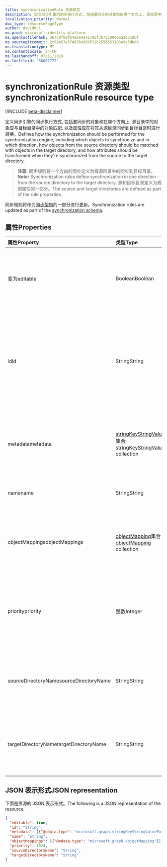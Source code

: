 ```yaml
---
title: synchronizationRule 资源类型
description: 定义同步引擎的同步执行方式, 包括要同步的对象和在哪个方向上, 源目录中的对象应与目标目录中的对象匹配, 以及属性应在将其从源目录同步到目标目录时进行转换。
localization_priority: Normal
doc_type: resourcePageType
author: davidmu1
ms.prod: microsoft-identity-platform
ms.openlocfilehash: 367c0f00fb4abe4a41785f3b73599c06a2b31d6f
ms.sourcegitcommit: 2c62457e57467b8d50f21b255b553106a9a5d8d6
ms.translationtype: MT
ms.contentlocale: zh-CN
ms.lasthandoff: 07/31/2019
ms.locfileid: "36007772"
---
```

# <a name="synchronizationrule-resource-type"></a><span data-ttu-id="3b05b-103">synchronizationRule 资源类型</span><span class="sxs-lookup"><span data-stu-id="3b05b-103">synchronizationRule resource type</span></span>

[!INCLUDE [beta-disclaimer](../../includes/beta-disclaimer.md)]

<span data-ttu-id="3b05b-104">定义同步引擎的同步执行方式, 包括要同步的对象和在哪个方向上, 源目录中的对象应与目标目录中的对象匹配, 以及属性应在将其从源目录同步到目标目录时进行转换。</span><span class="sxs-lookup"><span data-stu-id="3b05b-104">Defines how the synchronization should be performed for the synchronization engine, including which objects to synchronize and in which direction, how objects from the source directory should be matched with objects in the target directory, and how attributes should be transformed when they're synchronized from the source to the target directory.</span></span>

><span data-ttu-id="3b05b-105">**注意:** 同步规则将一个方向的同步定义为将源目录中的同步到目标目录。</span><span class="sxs-lookup"><span data-stu-id="3b05b-105">**Note:** Synchronization rules define synchronization in one direction - from the source directory to the target directory.</span></span> <span data-ttu-id="3b05b-106">源和目标目录定义为规则属性的一部分。</span><span class="sxs-lookup"><span data-stu-id="3b05b-106">The source and target directories are defined as part of the rule properties.</span></span>

<span data-ttu-id="3b05b-107">同步规则将作为[同步架构](synchronization-synchronizationschema.md)的一部分进行更新。</span><span class="sxs-lookup"><span data-stu-id="3b05b-107">Synchronization rules are updated as part of the [synchronization schema](synchronization-synchronizationschema.md).</span></span>

## <a name="properties"></a><span data-ttu-id="3b05b-108">属性</span><span class="sxs-lookup"><span data-stu-id="3b05b-108">Properties</span></span>

| <span data-ttu-id="3b05b-109">属性</span><span class="sxs-lookup"><span data-stu-id="3b05b-109">Property</span></span>      | <span data-ttu-id="3b05b-110">类型</span><span class="sxs-lookup"><span data-stu-id="3b05b-110">Type</span></span>      | <span data-ttu-id="3b05b-111">说明</span><span class="sxs-lookup"><span data-stu-id="3b05b-111">Description</span></span>    |
|:--------------|:----------|:---------------|
|<span data-ttu-id="3b05b-112">变为</span><span class="sxs-lookup"><span data-stu-id="3b05b-112">editable</span></span>       |<span data-ttu-id="3b05b-113">Boolean</span><span class="sxs-lookup"><span data-stu-id="3b05b-113">Boolean</span></span>    |<span data-ttu-id="3b05b-114">`true`如果可以对同步规则进行自定义, 则为  ;`false`如果此规则为只读, 则不应更改。</span><span class="sxs-lookup"><span data-stu-id="3b05b-114">`true` if the synchronization rule can be customized; `false` if this rule is read-only and should not be changed.</span></span>|
|<span data-ttu-id="3b05b-115">id</span><span class="sxs-lookup"><span data-stu-id="3b05b-115">id</span></span>             |<span data-ttu-id="3b05b-116">String</span><span class="sxs-lookup"><span data-stu-id="3b05b-116">String</span></span>     |<span data-ttu-id="3b05b-117">同步规则标识符。</span><span class="sxs-lookup"><span data-stu-id="3b05b-117">Synchronization rule identifier.</span></span> <span data-ttu-id="3b05b-118">必须是同步引擎可识别的标识符之一。</span><span class="sxs-lookup"><span data-stu-id="3b05b-118">Must be one of the identifiers recognized by the synchronization engine.</span></span> <span data-ttu-id="3b05b-119">在 API 返回的同步模板中可以找到受支持的规则标识符。</span><span class="sxs-lookup"><span data-stu-id="3b05b-119">Supported rule identifiers can be found in the synchronization template returned by the API.</span></span>|
|<span data-ttu-id="3b05b-120">metadata</span><span class="sxs-lookup"><span data-stu-id="3b05b-120">metadata</span></span>       |<span data-ttu-id="3b05b-121">[stringKeyStringValuePair](synchronization-stringkeystringvaluepair.md)集合</span><span class="sxs-lookup"><span data-stu-id="3b05b-121">[stringKeyStringValuePair](synchronization-stringkeystringvaluepair.md) collection</span></span> |<span data-ttu-id="3b05b-122">其他扩展属性。</span><span class="sxs-lookup"><span data-stu-id="3b05b-122">Additional extension properties.</span></span> <span data-ttu-id="3b05b-123">除非支持团队明确指示, 否则不应更改元数据值。</span><span class="sxs-lookup"><span data-stu-id="3b05b-123">Unless instructed explicitly by the support team, metadata values should not be changed.</span></span>|
|<span data-ttu-id="3b05b-124">name</span><span class="sxs-lookup"><span data-stu-id="3b05b-124">name</span></span>           |<span data-ttu-id="3b05b-125">String</span><span class="sxs-lookup"><span data-stu-id="3b05b-125">String</span></span>     |<span data-ttu-id="3b05b-126">可读的同步规则名称。</span><span class="sxs-lookup"><span data-stu-id="3b05b-126">Human-readable name of the synchronization rule.</span></span> <span data-ttu-id="3b05b-127">不可为 null。</span><span class="sxs-lookup"><span data-stu-id="3b05b-127">Not nullable.</span></span>|
|<span data-ttu-id="3b05b-128">objectMappings</span><span class="sxs-lookup"><span data-stu-id="3b05b-128">objectMappings</span></span> |<span data-ttu-id="3b05b-129">[objectMapping](synchronization-objectmapping.md)集合</span><span class="sxs-lookup"><span data-stu-id="3b05b-129">[objectMapping](synchronization-objectmapping.md) collection</span></span>    |<span data-ttu-id="3b05b-130">该规则支持的对象映射的集合。</span><span class="sxs-lookup"><span data-stu-id="3b05b-130">Collection of object mappings supported by the rule.</span></span> <span data-ttu-id="3b05b-131">通知同步引擎应同步哪些对象。</span><span class="sxs-lookup"><span data-stu-id="3b05b-131">Tells the synchronization engine which objects should be synchronized.</span></span>|
|<span data-ttu-id="3b05b-132">priority</span><span class="sxs-lookup"><span data-stu-id="3b05b-132">priority</span></span>       |<span data-ttu-id="3b05b-133">整数</span><span class="sxs-lookup"><span data-stu-id="3b05b-133">Integer</span></span>    |<span data-ttu-id="3b05b-134">相对于[synchronizationSchema](synchronization-synchronizationschema.md)中其他规则的优先级。</span><span class="sxs-lookup"><span data-stu-id="3b05b-134">Priority relative to other rules in the [synchronizationSchema](synchronization-synchronizationschema.md).</span></span> <span data-ttu-id="3b05b-135">将首先处理具有最低优先级编号的规则。</span><span class="sxs-lookup"><span data-stu-id="3b05b-135">Rules with the lowest priority number will be processed first.</span></span>|
|<span data-ttu-id="3b05b-136">sourceDirectoryName</span><span class="sxs-lookup"><span data-stu-id="3b05b-136">sourceDirectoryName</span></span>       |<span data-ttu-id="3b05b-137">String</span><span class="sxs-lookup"><span data-stu-id="3b05b-137">String</span></span>    |<span data-ttu-id="3b05b-138">源目录的名称。</span><span class="sxs-lookup"><span data-stu-id="3b05b-138">Name of the source directory.</span></span> <span data-ttu-id="3b05b-139">必须与[synchronizationSchema](synchronization-synchronizationschema.md)中的一个目录定义相匹配。</span><span class="sxs-lookup"><span data-stu-id="3b05b-139">Must match one of the directory definitions in [synchronizationSchema](synchronization-synchronizationschema.md).</span></span>|
|<span data-ttu-id="3b05b-140">targetDirectoryName</span><span class="sxs-lookup"><span data-stu-id="3b05b-140">targetDirectoryName</span></span>       |<span data-ttu-id="3b05b-141">String</span><span class="sxs-lookup"><span data-stu-id="3b05b-141">String</span></span>    |<span data-ttu-id="3b05b-142">目标目录的名称。</span><span class="sxs-lookup"><span data-stu-id="3b05b-142">Name of the target directory.</span></span> <span data-ttu-id="3b05b-143">必须与[synchronizationSchema](synchronization-synchronizationschema.md)中的一个目录定义相匹配。</span><span class="sxs-lookup"><span data-stu-id="3b05b-143">Must match one of the directory definitions in [synchronizationSchema](synchronization-synchronizationschema.md).</span></span>|

## <a name="json-representation"></a><span data-ttu-id="3b05b-144">JSON 表示形式</span><span class="sxs-lookup"><span data-stu-id="3b05b-144">JSON representation</span></span>

<span data-ttu-id="3b05b-145">下面是资源的 JSON 表示形式。</span><span class="sxs-lookup"><span data-stu-id="3b05b-145">The following is a JSON representation of the resource.</span></span>

<!-- {
  "blockType": "resource",
  "optionalProperties": [

  ],
  "@odata.type": "microsoft.graph.synchronizationRule"
}-->

```json
{
  "editable": true,
  "id": "String",
  "metadata": [{"@odata.type": "microsoft.graph.stringKeyStringValuePair"}],
  "name": "String",
  "objectMappings": [{"@odata.type": "microsoft.graph.objectMapping"}],
  "priority": 1024,
  "sourceDirectoryName": "String",
  "targetDirectoryName": "String"
}

```

<!-- uuid: 8fcb5dbc-d5aa-4681-8e31-b001d5168d79
2015-10-25 14:57:30 UTC -->
<!--
{
  "type": "#page.annotation",
  "description": "synchronizationRule resource",
  "keywords": "",
  "section": "documentation",
  "tocPath": "",
  "suppressions": []
}
-->
